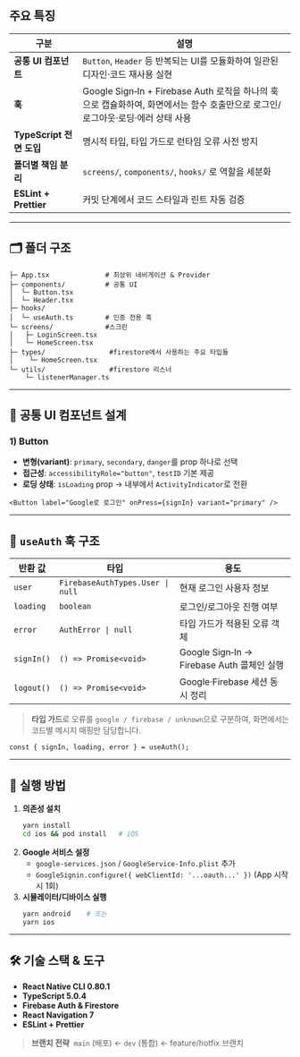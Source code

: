 
## 주요 특징

| 구분                            | 설명                                                                                   |
| ----------------------------- | ------------------------------------------------------------------------------------ |
| **공통 UI 컴포넌트**                | `Button`, `Header` 등 반복되는 UI를 모듈화하여 일관된 디자인·코드 재사용 실현                  |
| **훅**                  | Google Sign‑In + Firebase Auth 로직을 하나의 훅으로 캡슐화하여, 화면에서는 함수 호출만으로 로그인/로그아웃·로딩·에러 상태 사용 |
| **TypeScript 전면 도입**          | 명시적 타입, 타입 가드로 런타임 오류 사전 방지                                                          |
| **폴더별 책임 분리**                 | `screens/`, `components/`, `hooks/` 로 역할을 세분화                           |
| **ESLint + Prettier** | 커밋 단계에서 코드 스타일과 린트 자동 검증                                                             |

---

## 🗂️ 폴더 구조

```text
├─ App.tsx              # 최상위 네비게이션 & Provider
├─ components/          # 공통 UI
│  └─ Button.tsx
│  └─ Header.tsx
├─ hooks/
│  └─ useAuth.ts        # 인증 전용 훅
└─ screens/             #스크린
│   ├─ LoginScreen.tsx
│   └─ HomeScreen.tsx
├─ types/                #firestore에서 사용하는 주요 타입들
│    └─ HomeScreen.tsx
└─ utils/                #firestore 리스너
    └─ listenerManager.ts
```

---

## 🧩 공통 UI 컴포넌트 설계

### 1) Button

- **변형(variant)**: `primary`, `secondary`, `danger`를 prop 하나로 선택
- **접근성**: `accessibilityRole="button"`, `testID` 기본 제공
- **로딩 상태**: `isLoading` prop → 내부에서 `ActivityIndicator`로 전환

```tsx
<Button label="Google로 로그인" onPress={signIn} variant="primary" />
```


---

## 🔐 `useAuth` 훅 구조

| 반환 값       | 타입                               | 용도                                    |
| ---------- | -------------------------------- | ------------------------------------- |
| `user`     | `FirebaseAuthTypes.User \| null` | 현재 로그인 사용자 정보                         |
| `loading`  | `boolean`                        | 로그인/로그아웃 진행 여부                        |
| `error`    | `AuthError \| null`              | 타입 가드가 적용된 오류 객체                      |
| `signIn()` | `() => Promise<void>`            | Google Sign‑In → Firebase Auth 콜체인 실행 |
| `logout()` | `() => Promise<void>`            | Google·Firebase 세션 동시 정리              |

> **타입 가드**로 오류를 `google / firebase / unknown`으로 구분하여, 화면에서는 코드별 메시지 매핑만 담당합니다.

```tsx
const { signIn, loading, error } = useAuth();
```

---

## 🚀 실행 방법

1. **의존성 설치**
   ```bash
   yarn install
   cd ios && pod install   # iOS
   ```
2. **Google 서비스 설정**
   - `google-services.json` / `GoogleService-Info.plist` 추가
   - `GoogleSignin.configure({ webClientId: '...oauth...' })` (App 시작 시 1회)
3. **시뮬레이터/디바이스 실행**
   ```bash
   yarn android    # 또는
   yarn ios
   ```

---

## 🛠️ 기술 스택 & 도구

- **React Native CLI 0.80.1**
- **TypeScript 5.0.4**
- **Firebase Auth & Firestore**
- **React Navigation 7**
- **ESLint + Prettier**

> **브랜치 전략**  `main` (배포) ← `dev` (통합) ← feature/hotfix 브랜치
